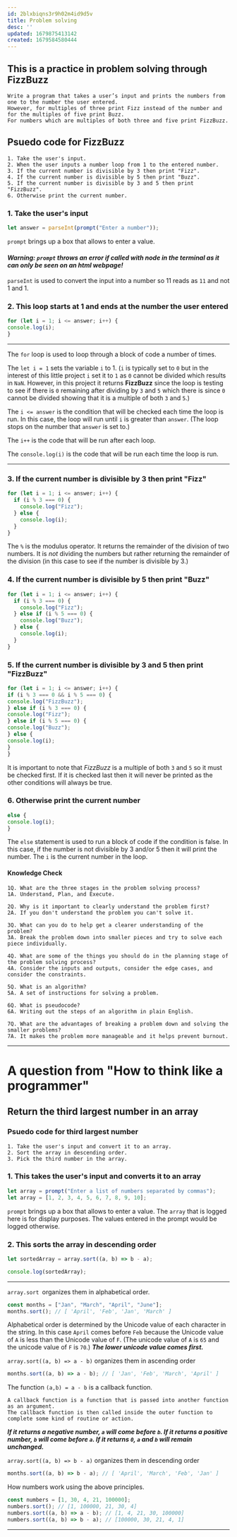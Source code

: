 ```yaml
---
id: 2blxbiqns3r9h02m4id9d5v
title: Problem solving
desc: ''
updated: 1679875413142
created: 1679584580444
---
```


## **This is a practice in problem solving through FizzBuzz**

    Write a program that takes a user’s input and prints the numbers from one to the number the user entered.
    However, for multiples of three print Fizz instead of the number and for the multiples of five print Buzz.
    For numbers which are multiples of both three and five print FizzBuzz.

## **Psuedo code for FizzBuzz**

    1. Take the user's input.
    2. When the user inputs a number loop from 1 to the entered number.
    3. If the current number is divisible by 3 then print "Fizz".
    4. If the current number is divisible by 5 then print "Buzz".
    5. If the current number is divisible by 3 and 5 then print "FizzBuzz".
    6. Otherwise print the current number.

### **1. Take the user's input**
```javascript 
let answer = parseInt(prompt("Enter a number"));
``` 

```prompt``` brings up a box that allows to enter a value.

 #### **_Warning: ```prompt``` throws an error if called with node in the terminal as it can only be seen on an html webpage!_**

```parseInt``` is used to convert the input into a number so 11 reads as ```11``` and not 1 and 1.



### **2. This loop starts at 1 and ends at the number the user entered**

```javascript
for (let i = 1; i <= answer; i++) {
console.log(i);
}
```

---
The ```for``` loop is used to loop through a block of code a number of times. 

The ```let i = 1``` sets the variable ```i``` to 1.
(```i``` is typically set to ```0``` but in the interest of this little project ```i``` set it to ```1``` as ```0``` cannot be divided which results in ```NaN```. However, in this project it returns **FizzBuzz** since the loop is testing to see if there is ```0``` remaining after dividing by ```3``` and ```5``` which there is since ```0``` cannot be divided showing that it is a multiple of both ```3``` and ```5```.)

The ```i <= answer``` is the condition that will be checked each time the loop is run. In this case, the loop will run until ```i``` is greater than ```answer```. (The loop stops on the number that ```answer``` is set to.)

The ```i++``` is the code that will be run after each loop. 

The ```console.log(i)``` is the code that will be run each time the loop is run.

---

### **3. If the current number is divisible by 3 then print "Fizz"**


```javascript
for (let i = 1; i <= answer; i++) {
  if (i % 3 === 0) {
    console.log("Fizz");
  } else {
    console.log(i);
  }
}
```
The ```%``` is the modulus operator. It returns the remainder of the division of two numbers. It is *not* dividing the numbers but rather returning the remainder of the division (in this case to see if the number is divisible by 3.)

### **4. If the current number is divisible by 5 then print "Buzz"**

```javascript
for (let i = 1; i <= answer; i++) {
  if (i % 3 === 0) {
    console.log("Fizz");
  } else if (i % 5 === 0) {
    console.log("Buzz");
  } else {
    console.log(i);
  }
}
```

### **5. If the current number is divisible by 3 and 5 then print "FizzBuzz"**

```javascript
for (let i = 1; i <= answer; i++) {
if (i % 3 === 0 && i % 5 === 0) {
console.log("FizzBuzz");
} else if (i % 3 === 0) {
console.log("Fizz");
} else if (i % 5 === 0) {
console.log("Buzz");
} else {
console.log(i);
}
}
```
It is important to note that *FizzBuzz* is a multiple of both ```3``` and ```5``` so it must be checked first. If it is checked last then it will never be printed as the other conditions will always be true.

### **6. Otherwise print the current number**
```javascript
else {
console.log(i);
}
```
The ```else``` statement is used to run a block of code if the condition is false. In this case, if the number is not divisible by 3 and/or 5 then it will print the number. The ```i``` is the current number in the loop.


#### **Knowledge Check**

    1Q. What are the three stages in the problem solving process?
    1A. Understand, Plan, and Execute.

    2Q. Why is it important to clearly understand the problem first?
    2A. If you don't understand the problem you can't solve it.

    3Q. What can you do to help get a clearer understanding of the problem?
    3A. Break the problem down into smaller pieces and try to solve each piece individually.

    4Q. What are some of the things you should do in the planning stage of the problem solving process?
    4A. Consider the inputs and outputs, consider the edge cases, and consider the constraints.

    5Q. What is an algorithm?
    5A. A set of instructions for solving a problem.

    6Q. What is pseudocode?
    6A. Writing out the steps of an algorithm in plain English.

    7Q. What are the advantages of breaking a problem down and solving the smaller problems?
    7A. It makes the problem more manageable and it helps prevent burnout.


---

# **A question from "How to think like a programmer"**

## **Return the third largest number in an array**

### **Psuedo code for third largest number**

    1. Take the user's input and convert it to an array. 
    2. Sort the array in descending order.
    3. Pick the third number in the array.


### **1. This takes the user's input and converts it to an array**
    
```javascript
let array = prompt("Enter a list of numbers separated by commas");
let array = [1, 2, 3, 4, 5, 6, 7, 8, 9, 10];
```
```prompt``` brings up a box that allows to enter a value.
The ```array``` that is logged here is for display purposes. The values entered in the prompt would be logged otherwise.

### **2. This sorts the array in descending order**

```javascript
let sortedArray = array.sort((a, b) => b - a);

console.log(sortedArray);
```

---
```array.sort ```organizes them in alphabetical order.
```javascript
const months = ["Jan", "March", "April", "June"];
months.sort(); // [ 'April', 'Feb', 'Jan', 'March' ]
```
Alphabetical order is determined by the Unicode value of each character in the string. In this case ```April``` comes before ```Feb``` because the Unicode value of ```A``` is less than the Unicode value of ```F```.
(The unicode value of ```A``` is ```65``` and the unicode value of ```F``` is ```70```.) ***The lower unicode value comes first.*** 



```array.sort((a, b) => a - b)``` organizes them in ascending order
```javascript
months.sort((a, b) => a - b); // [ 'Jan', 'Feb', 'March', 'April' ]
```
The function ```(a,b) = a - b``` is a callback function.
 
    A callback function is a function that is passed into another function as an argument. 
    The callback function is then called inside the outer function to complete some kind of routine or action.  

***If it returns a negative number, ```a``` will come before ```b```. If it returns a positive number, ```b``` will come before ```a```. If it returns ```0```, ```a``` and ```b``` will remain unchanged.***

```array.sort((a, b) => b - a)``` organizes them in descending order
```javascript
months.sort((a, b) => b - a); // [ 'April', 'March', 'Feb', 'Jan' ]
```

How numbers work using the above principles.
```javascript
const numbers = [1, 30, 4, 21, 100000];
numbers.sort(); // [1, 100000, 21, 30, 4]
numbers.sort((a, b) => a - b); // [1, 4, 21, 30, 100000]
numbers.sort((a, b) => b - a); // [100000, 30, 21, 4, 1]
```
---